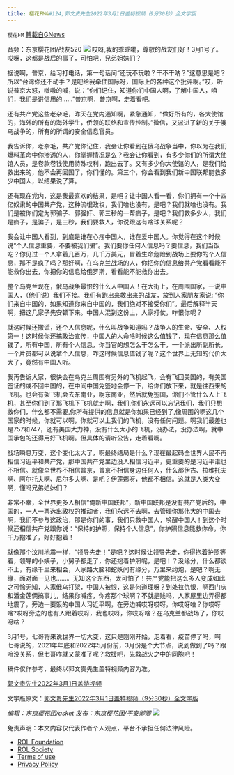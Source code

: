 ```yaml
---
title: 樱花FM&#124;郭文贵先生2022年3月1日盖特视频（9分30秒）全文字版
---
```

`樱花FM` [轉載自GNews](https://gnews.org/zh-hans/2105229/)

音频：东京樱花团/战友520
![](https://lh4.googleusercontent.com/22ZkNf3q6STxj6dBSwiPcz_S7SxaKkGc77g3X9J9l1E4p00tXzoCxTwHTuFdCcYIbGRXukmJROUrMo5KMRuslXXjGqioGbBaHcZES7jTUnOb1xOxlvAjtuCmKRU66-oahzmLtY0A)
哎呀,我的乖乖嘞，尊敬的战友们好！3月1号了。哎呀，这都是战后的事了，可怕吧，兄弟姐妹们？

据说啊，普京，给习打电话，第一句话问“还玩不玩啦？干不干呐？”这意思是吧？所以“台湾你还不动手？是吧给我牵住国际呀，国际上的各种这个批评啊。”哎，听说普京大怒，嗷嗷的喊，说：“你们记住，知道你们中国人啊，了解中国人，咱们，我们是讲信用的……”普京啊，普京啊，走着看吧。

还有共产党这些老杂毛，昨天在党内通知啊，紧急通知，“做好所有的，各大使馆的，海外的所有的海外学生，侨领的联络和宣传控制。”微信，又派进了新的关于俄乌战争的，所有的所谓的安全信息官员。

我告诉你，老杂毛，共产党你记住，我会让你看到在俄乌战争当中，你以为在我们爆料革命中你渗透的人，你掌握情况是么？我会让你看到，有多少你们的所谓大使馆人员，是卷款卷钱使用特殊权利，跑出去了。又有多少你大使馆的人，是我们给救出来的，他不会再回国了，你们懂的。第三个，你会看到我们新中国联邦能救多少中国人，以结果说了算。

还有现在党内，这是我最喜欢的结果，是吧？让中国人看一看，你们拥有一个十四亿奴隶的中国共产党，这种流氓政权，我们啥也没有，是吧？我们就啥也没有。我们是被你们定为郭骗子、郭强奸、郭三秒的一帮疯子，是吧？我们救多少人，我们是疯子，是骗子，是三秒，我们要救人，你说跟这有啥球关系呢？

我会让中国人看到，到底是谁在心疼中国人，谁在爱中国人。你觉得在这个时候说“个人信息重要，不要被我们骗”。我们要你任何人信息吗？要信息，我们当饭吃？你见过一个人拿着几百万，几千万美元，冒着生命危险到战场上要你的个人信息，那不是疯了吗？那好啊，在乌克兰战场的人，你把你的信息给共产党看看能不能救你出去，你把你的信息给俄罗斯，看看能不能救你出去。

整个乌克兰现在，俄乌战争最恨的什么人中国人！在大街上，在周围国家，一说中国人，（他们说）我们不接。我们有跑出来救出来的战友，放到人家朋友家说: “你们来自中国的，如果知道你来自中国的，我们绝对不接受你们”。最后解释半天啊，把这几家子先安顿下来。中国人混到这份上，人家打仗，咋恨你呢？

就这时候还撒谎，还个人信息呢，什么叫战争知道吗？战争人的生命、安全、人权第一！这时候你还搞政治宣传，中国人的人命啥时候这么值钱了，现在信息那么值钱了，所有中国，所有个人信息，你当官的想怎么干怎么干，一个派出所副所长，一个片员都可以说拿个人信息，咋这时候信息值钱了呢？这个世界上无知的代价太大了，竟然有中国人听。

我再告诉大家，很快会在乌克兰周围有另外的飞机起飞，会有飞回美国的，有美国签证的或不回中国的，在中间中国免签地会停一下，给你们放下来，就是往西来的飞机。也会有架飞机会去东南亚，啊东南亚，然后就免签国，你们不管什么人上飞机，甚至你们到了那飞机下飞机就走啊，我们,你们永远可以忘记我们，我们只想救你们，什么都不需要,你所有提供的信息就是你如果已经到了,像周围的啊这几个国家的时候，你就可以啊，你就可以上我们的飞机，没有任何问题。啊我们最差也是757和747，还有美国大力神，没有什么太小的飞机，没办法，没办法啊，就中国承包的还得用好飞机啊。但具体的请听公告，走着看啊。

战场瞬息万变，这个变化太大了，啊最终结局是什么？现在最起码全世界人民不再相信习近平和共产党，那中国共产党里边没人相信习近平，更重要的是习近平谁也不相信。就像全世界不相信普京，普京不相信身边任何人，什么邵伊古、拉维托夫啊、阿尔托夫啊、尼尔多夫啊、是吧？伊莲娜呀，他都不相信。这就是人类大变啊，懂吗兄弟姐妹们？

非常不幸，全世界更多人相信“俺新中国联邦”，新中国联邦是没有共产党后的，中国的，一人一票选出政权的推动者，我们永远不去啊，去管理你那伟大的中国去啊，我们不参与这政治，那是你们的事，我们只救中国人，唤醒中国人！到这个时候还相信共产党跟你说：“保持的护照，保持个人信息”，你护照信息能救你命，你千万抱准了，好好抱着！

就像那个汶川地震一样，“领导先走！”是吧？这时候让领导先走，你得抱着护照等着，领导的小姨子，小舅子都走了，你还抱着护照呢，是吧！？没缘分，什么都谈不上，有缘千里来相会，人家路大脑和蛇妖闫有缘分，万里来约炮，是吧？啊无缘，面对面一见也……。无知这个东西，太可怕了！共产党能把这么多人变成如此之可怜无知，人家俄乌打架，中国人被恨，这是何道理呀？到处拉仇恨，啊西门庆和潘金莲俩搞事儿，结果你喊疼，你疼那个球啊？不就是贱吗，人家屋里边弄得都地震了，旁边一要饭的中国人习近平啊，在旁边喊哎呀哎呀，你哎呀啥？你哎呀啥?哎呀旁边的也有人跟着哎呀，我也哎呀，你哎呀啥？在乌克兰都战场了，你哎呀啥？

3月1号，七哥将来说世界一切大变，这只是刚刚开始，走着看，疫苗停了吗，啊七哥说的，2021年年底和2022年5月份前，3月份是个大节点，说到做到了吗？跟咱没关系，但七哥咋就又蒙准了呢？救援吧，先救战火之中的同胞吧！

稿件仅作参考，最终以郭文贵先生盖特视频内容为准。

[郭文贵先生2022年3月1日盖特视频](https://gettr.com/post/pxllrkc2fd)

文字版原文：[郭文贵先生2022年3月1日盖特视频（9分30秒）全文字版](https://gnews.org/zh-hans/2091267/)

*编辑：东京樱花团/asket
发布：东京樱花团/平安卿卿*
![](https://assets.gnews.org/wp-content/uploads/2022/02/%E5%B1%8F%E5%B9%95%E6%88%AA%E5%9B%BE-2022-02-24-151921-2.png)
 

免责声明：本文内容仅代表作者个人观点，平台不承担任何法律风险。

- [ROL Foundation](https://rolfoundation.org/)
- [ROL Society](https://rolsociety.org/)
- [Terms of use](https://gnews.org/terms-of-use-3/)
- [Privacy Policy](https://gnews.org/privacy-policy/)
